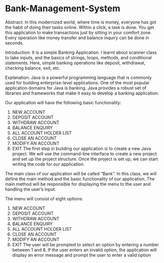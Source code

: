 # Bank-Management-System
Abstract: 
In this modernized world, where time is money, everyone has got the habit of doing their tasks online. Within a click, a task is done. You get this application to make transactions just by sitting in your comfort zone. Every operation like money transfer and balance inquiry can be done in seconds. 

Introduction:
It is a simple Banking Application. I learnt about scanner class to take inputs, and the basics of strings, loops, methods, and conditional statements. Here, simple banking operations like deposit, withdrawal, checking balance, exit, etc. 

Explanation:
Java is a powerful programming language that is commonly used for building enterprise-level applications. One of the most popular application domains for Java is banking. Java provides a robust set of libraries and frameworks that make it easy to develop a banking application.

 Our application will have the following basic functionality:

1. NEW ACCOUNT
2. DEPOSIT ACCOUNT
3. WITHDRAW ACCOUNT
4. BALANCE ENQUIRY
5. ALL ACCOUNT HOLDER LIST
6. CLOSE AN ACCOUNT
7. MODIFY AN ACCOUNT
8. EXIT
The first step in building our application is to create a new Java project. We will use the command-line interface to create a new project and set up the project structure. Once the project is set up, we can start writing the code for our application.

The main class of our application will be called “Bank”. In this class, we will define the main method and the basic functionality of our application. The main method will be responsible for displaying the menu to the user and handling the user’s input.

The menu will consist of eight options:

1. NEW ACCOUNT
2. DEPOSIT ACCOUNT
3. WITHDRAW ACCOUNT
4. BALANCE ENQUIRY
5. ALL ACCOUNT HOLDER LIST
6. CLOSE AN ACCOUNT
7. MODIFY AN ACCOUNT
8. EXIT
The user will be prompted to select an option by entering a number between 1 and 8. If the user enters an invalid option, the application will display an error message and prompt the user to enter a valid option
